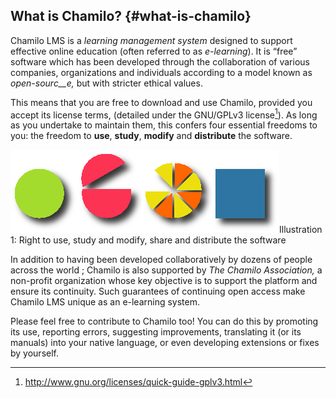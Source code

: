 ## What is Chamilo? {#what-is-chamilo}

Chamilo LMS is a _learning management_ _system_ designed to support effective online education (often referred to as _e-learning_). It is “free” software which has been developed through the collaboration of various companies, organizations and individuals according to a model known as _open-sourc__e,_ but with stricter ethical values.

This means that you are free to download and use Chamilo, provided you accept its license terms, (detailed under the GNU/GPLv3 license[^1]). As long as you undertake to maintain them, this confers four essential freedoms to you: the freedom to **use**, **study**, **modify** and **distribute** the software.

![](../assets/images268.png)Illustration 1: Right to use, study and modify, share and distribute the software

In addition to having been developed collaboratively by dozens of people across the world ; Chamilo is also supported by _The Chamilo Association,_ a non-profit organization whose key objective is to support the platform and ensure its continuity. Such guarantees of continuing open access make Chamilo LMS unique as an e-learning system.

Please feel free to contribute to Chamilo too! You can do this by promoting its use, reporting errors, suggesting improvements, translating it (or its manuals) into your native language, or even developing extensions or fixes by yourself.

[^1]: http://www.gnu.org/licenses/quick-guide-gplv3.html